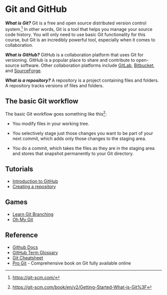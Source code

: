 # Git and GitHub

**_What is Git?_** Git is a free and open source distributed version control
system.[^git] In other words, Git is a tool that helps you manage your source
code history. You will only need to use basic Git functionality for this course,
but Git is an incredibly powerful tool, especially when it comes to
collaboration.

**_What is GitHub?_** GitHub is a collaboration platform that uses Git for
versioning. GitHub is a popular place to share and contribute to open-source
software. Other collaboration platforms include [GitLab](https://gitlab.com/),
[Bitbucket](https://bitbucket.org/), and
[SourceForge](https://sourceforge.net/).

**_What is a repository?_** A repository is a project containing files and
folders. A repository tracks versions of files and folders.

## The basic Git workflow

The basic Git workflow goes something like this[^workflow]:

- You modify files in your working tree.

- You selectively stage just those changes you want to be part of your next
  commit, which adds only those changes to the staging area.

- You do a commit, which takes the files as they are in the staging area and
  stores that snapshot permanently to your Git directory.

## Tutorials

- [Introduction to GitHub](https://github.com/skills/introduction-to-github)
- [Creating a repository](https://docs.github.com/en/get-started/quickstart/create-a-repo)

## Games

- [Learn Git Branching](https://learngitbranching.js.org/)
- [Oh My Git](https://ohmygit.org/)

## Reference

- [Github Docs](https://docs.github.com/en)
- [GitHub Term Glossary](https://docs.github.com/en/get-started/quickstart/github-glossary)
- [Git Cheatsheet](https://training.github.com/downloads/github-git-cheat-sheet/)
- [Pro Git](https://git-scm.com/book/en/v2) - Comprehensive book on Git fully
  available online

[^git]: https://git-scm.com/
[^workflow]: https://git-scm.com/book/en/v2/Getting-Started-What-is-Git%3F

